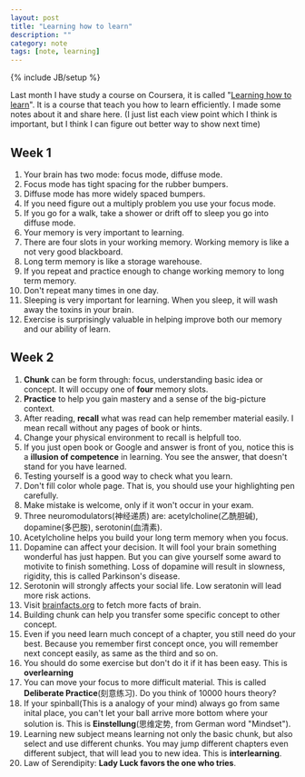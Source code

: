 ```yaml
---
layout: post
title: "Learning how to learn"
description: ""
category: note
tags: [note, learning]
---
```

{% include JB/setup %}

Last month I have study a course on Coursera, it is called
"[Learning how to learn](https://www.coursera.org/learn/learning-how-to-learn)".
It is a course that teach you how to learn efficiently. I made some notes about it
and share here.
(I just list each view point which I think is important, but I think I can figure out
better way to show next time)

## Week 1
1. Your brain has two mode: focus mode, diffuse mode.
1. Focus mode has tight spacing for the rubber bumpers.
1. Diffuse mode has more widely spaced bumpers.
1. If you need figure out a multiply problem you use your focus mode.
1. If you go for a walk, take a shower or drift off to sleep you go into diffuse mode.
1. Your memory is very important to learning.
1. There are four slots in your working memory. Working memory is like a not very good blackboard.
1. Long term memory is like a storage warehouse.
1. If you repeat and practice enough to change working memory to long term memory.
1. Don't repeat many times in one day.
1. Sleeping is very important for learning. When you sleep, it will wash away the toxins in your brain.
1. Exercise is surprisingly valuable in helping improve both our memory and our ability of learn.

## Week 2
1. **Chunk** can be form through: focus, understanding basic idea or concept. It will
occupy one of **four** memory slots.
1. **Practice** to help you gain mastery and a sense of the big-picture context.
1. After reading, **recall** what was read can help remember material easily. I mean
recall without any pages of book or hints.
1. Change your physical environment to recall is helpfull too.
1. If you just open book or Google and answer is front of you, notice this is a
**illusion of competence** in learning. You see the answer, that doesn't stand for
you have learned.
1. Testing yourself is a good way to check what you learn.
1. Don't fill color whole page. That is, you should use your highlighting pen carefully.
1. Make mistake is welcome, only if it won't occur in your exam.
1. Three neuromodulators(神经递质) are: acetylcholine(乙酰胆碱), dopamine(多巴胺),
serotonin(血清素).
1. Acetylcholine helps you build your long term memory when you focus.
1. Dopamine can affect your decision. It will fool your brain something wonderful
has just happen. But you can give yourself some award to motivite to finish something.
Loss of dopamine will result in slowness, rigidity, this is called Parkinson's disease.
1. Serotonin will strongly affects your social life. Low seratonin will lead more
risk actions.
1. Visit [brainfacts.org](http://www.brainfacts.org/) to fetch more facts of brain.
1. Building chunk can help you transfer some specific concept to other concept.
1. Even if you need learn much concept of a chapter, you still need do your best.
Because you remember first concept once, you will remember next concept easily,
as same as the third and so on.
1. You should do some exercise but don't do it if it has been easy. This is **overlearning**
1. You can move your focus to more difficult material. This is called **Deliberate
Practice**(刻意练习). Do you think of 10000 hours theory?
1. If your spinball(This is a analogy of your mind) always go from same inital place, you can't let your ball
arrive more bottom where your solution is. This is **Einstellung**(思维定势,
from German word "Mindset").
1. Learning new subject means learning not only the basic chunk, but also select
and use different chunks. You may jump different chapters even different subject,
that will lead you to new idea. This is **interlearning**.
1. Law of Serendipity: **Lady Luck favors the one who tries**.
